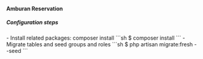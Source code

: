 <h4>Amburan Reservation</h4>
<h5>Configuration steps</h5>
 - Install related packages:  composer install
 ```sh
$ composer install
 ```
 -  Migrate tables and seed groups and roles
 ```sh
$ php artisan migrate:fresh --seed
 ```

